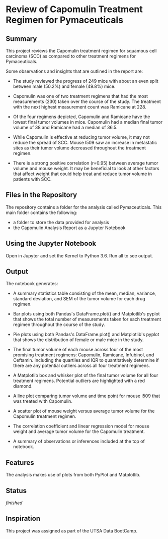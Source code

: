 # Review of Capomulin Treatment Regimen for Pymaceuticals

## Summary
This project reviews the Capomulin treatment regimen for squamous cell carcinoma (SCC) as compared to other treatment regimens for Pymaceuticals. 

Some observations and insights that are outlined in the report are:

* The study reviewed the progress of 249 mice with about an even split between male (50.2%) and female (49.8%) mice.

* Capomulin was one of two treatment regimens that had the most measurements (230) taken over the course of the study. The treatment with the next highest measurement count was Ramicane at 228.

* Of the four regimens depicted, Capomulin and Ramicane have the lowest final tumor volumes in mice. Capomulin had a median final tumor volume of 38 and Ramicane had a median of 36.5. 

* While Capomulin is effective at reducing tumor volume, it may not reduce the spread of SCC. Mouse l509 saw an increase in metastatic sites as their tumor volume decreased throughout the treatment regimen. 

* There is a strong positive correlation (r=0.95) between average tumor volume and mouse weight. It may be beneficial to look at other factors that affect weight that could help treat and reduce tumor volume in patients with SCC.

## Files in the Repository
The repository contains a folder for the analysis called Pymaceuticals. This main folder contains the following: 

* a folder to store the data provided for analysis
* the Capomulin Analysis Report as a Jupyter Notebook

## Using the Jupyter Notebook
Open in Jupyter and set the Kernel to Python 3.6. Run all to see output. 

## Output
The notebook generates: 

* A summary statistics table consisting of the mean, median, variance, standard deviation, and SEM of the tumor volume for each drug regimen.

* Bar plots using both Pandas's DataFrame.plot() and Matplotlib's pyplot that shows the total number of measurements taken for each treatment regimen throughout the course of the study.

* Pie plots using both Pandas's DataFrame.plot() and Matplotlib's pyplot that shows the distribution of female or male mice in the study.

* The final tumor volume of each mouse across four of the most promising treatment regimens: Capomulin, Ramicane, Infubinol, and Ceftamin. Including the quartiles and IQR to quantitatively determine if there are any potential outliers across all four treatment regimens.

* A Matplotlib box and whisker plot of the final tumor volume for all four treatment regimens. Potential outliers are highlighted with a red diamond.

* A line plot comparing tumor volume and time point for mouse l509 that was treated with Capomulin.

* A scatter plot of mouse weight versus average tumor volume for the Capomulin treatment regimen.

* The correlation coefficient and linear regression model for mouse weight and average tumor volume for the Capomulin treatment. 

* A summary of observations or inferences included at the top of notebook.

## Features
The analysis makes use of plots from both PyPlot and Matplotlib. 

## Status
_finished_

## Inspiration 
This project was assigned as part of the UTSA Data BootCamp.